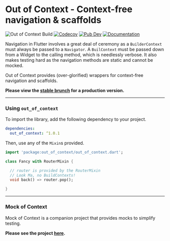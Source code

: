 # Out of Context - Context-free navigation & scaffolds

![Out of Context Build](https://github.com/forus-labs/cauldron/workflows/Out%20of%20Context%20Build/badge.svg)
[![Codecov](https://codecov.io/gh/forus-labs/cauldron/branch/master/graph/badge.svg)](https://codecov.io/gh/forus-labs/cauldron)
[![Pub Dev](https://img.shields.io/pub/v/out_of_context)](https://pub.dev/packages/out_of_context)
[![Documentation](https://img.shields.io/badge/documentation-1.0.1-brightgreen.svg)](https://pub.dev/documentation/out_of_context/latest/)

Navigation in Flutter involves a great deal of ceremony as a `BuilderContext` must always be passed to a `Navigator`.
A `BuilContext` must be passed down from a Widget to the calling method, which is needlessly verbose. It also makes testing
hard as the navigation methods are static and cannot be mocked.

Out of Context provides (over-glorified) wrappers for context-free navigation and scaffolds.

**Please view the [stable brunch](https://github.com/forus-labs/cauldron/tree/stable/out_of_context/) for a production version.**

***
### Using `out_of_context`

To import the library, add the following dependency to your project.

```yaml
dependencies:
  out_of_context: ^1.0.1
```

Then, use any of the `Mixin`s provided.
```dart
import 'package:out_of_context/out_of_context.dart';

class Fancy with RouterMixin {

  // router is provided by the RouterMixin
  // Look Ma, no BuildContexts!
  void back() => router.pop();

}
```

***
###  Mock of Context

Mock of Context is a companion project that provides mocks to simplify testing. 

**Please see the project [here](https://pub.dev/packages/mock_of_context).**
